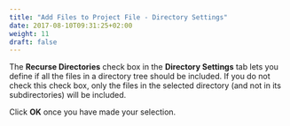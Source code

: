 ```yaml
---
title: "Add Files to Project File - Directory Settings"
date: 2017-08-10T09:31:25+02:00
weight: 11
draft: false
---
```


The **Recurse Directories** check box in the **Directory Settings** tab lets you define if all the files in a 
directory tree should be included. If you do not check this check box, only the files in the selected directory
(and not in its subdirectories) will be included.

Click **OK** once you have made your selection.
